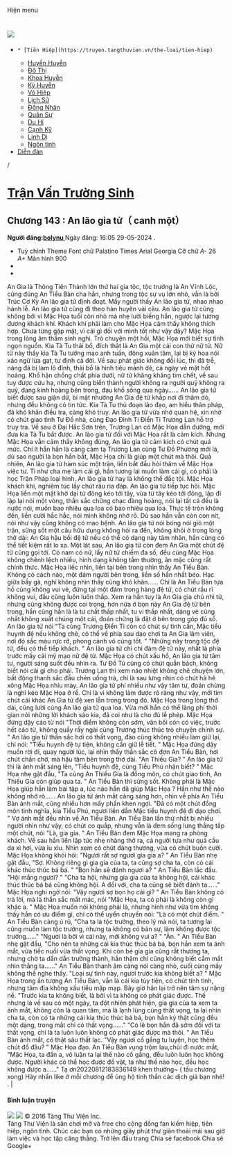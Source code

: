 Hiện menu
# [ ![](https://truyen.tangthuvien.vn/images/logo-web-gray.png) ](https://truyen.tangthuvien.vn "doc truyen")
  *     * [Tiên Hiệp](https://truyen.tangthuvien.vn/the-loai/tien-hiep)
    * [Huyền Huyễn](https://truyen.tangthuvien.vn/the-loai/huyen-huyen)
    * [Đô Thị](https://truyen.tangthuvien.vn/the-loai/do-thi)
    * [Khoa Huyễn](https://truyen.tangthuvien.vn/the-loai/khoa-huyen)
    * [Kỳ Huyễn](https://truyen.tangthuvien.vn/the-loai/ky-huyen)
    * [Võ Hiệp](https://truyen.tangthuvien.vn/the-loai/vo-hiep)
    * [Lịch Sử](https://truyen.tangthuvien.vn/the-loai/lich-su)
    * [Đồng Nhân](https://truyen.tangthuvien.vn/the-loai/dong-nhan)
    * [Quân Sự](https://truyen.tangthuvien.vn/the-loai/quan-su)
    * [Du Hí](https://truyen.tangthuvien.vn/the-loai/du-hi)
    * [Cạnh Kỹ](https://truyen.tangthuvien.vn/the-loai/canh-ky)
    * [Linh Dị](https://truyen.tangthuvien.vn/the-loai/linh-di)
    * [Ngôn tình](https://ngontinh.tangthuvien.vn/)
  * [Diễn đàn](http://tangthuvien.vn/forum)


/
# [Trận Vấn Trường Sinh](https://truyen.tangthuvien.vn/doc-truyen/tran-van-truong-sinh "Trận Vấn Trường Sinh")
## Chương 143 : An lão gia tử（ canh một）
**Người đăng:[bolynu ](https://truyen.tangthuvien.vn/converter/bolynu)**
Ngày đăng: 16:05 29-05-2024
. 
  * Tuỳ chỉnh
Theme
Font chữ
Palatino Times Arial Georgia
Cỡ chữ
_A-_ 26 _A+_
Màn hình
900
  * [](https://truyen.tangthuvien.vn/doc-truyen/tran-van-truong-sinh/chuong-143#list-comment "Bình luận")
  * [](https://truyen.tangthuvien.vn/nap-xu "Nạp tiền")


An Gia là Thông Tiên Thành lớn thứ hai gia tộc, tộc trưởng là An Vĩnh Lộc, cũng đúng An Tiểu Bàn cha hắn, nhưng trong tộc sự vụ lớn nhỏ, vẫn là bởi Trúc Cơ Kỳ An lão gia tử định đoạt. Mấy người thấy An lão gia tử, nhao nhao hành lễ. An lão gia tử cũng đi theo hàn huyên vài câu. An lão gia tử cũng không bởi vì Mặc Họa tuổi còn nhỏ mà nhẹ lười biếng hắn, ngược lại tương đương khách khí. Khách khí phải làm cho Mặc Họa cảm thấy không thích hợp. Chưa từng gặp mặt, vì cái gì đối với mình tốt như vậy đây? Mặc Họa trong lòng âm thầm sinh nghi. Trò chuyện một hồi, Mặc Họa mới biết sự tình ngọn nguồn. Kia Tà Tu thải bổ, đích thật là An Gia một cái con thứ nữ tử. Nữ tử này thấy kia Tà Tu tướng mạo anh tuấn, động xuân tâm, lại bị kỳ hoa nói xảo ngữ lừa gạt, tư định cả đời. Về sau phát giác không đối lúc, thì đã trễ, nàng đã bị làm lô đỉnh, thải bổ là hình tiêu mảnh dẻ, cả ngày vẻ mặt hốt hoảng. Khổ hận chồng chất phía dưới, nữ tử khăng khăng tìm chết, về sau tuy được cứu hạ, nhưng cũng biến thành người không ra người quỷ không ra quỷ, đang kinh hoàng bên trong, đau khổ sống qua ngày...... An lão gia tử biết được sau giận dữ, bí mật nhường An Gia đệ tử khắp nơi đi thăm dò, nhưng đều không có tin tức. Kia Tà Tu thủ đoạn lão đạo, am hiểu thân pháp, đã khó khăn điều tra, càng khó truy. An lão gia tử vừa nhờ quan hệ, xin nhờ có chút giao tình Tư Đồ nhà, cùng Đạo Đình Ti Điển Ti Trương Lan hỗ trợ truy tra. Về sau ở Đại Hắc Sơn trên, Trương Lan có Mặc Họa dẫn đường, mới đưa kia Tà Tu bắt được. An lão gia tử đối với Mặc Họa rất là cảm kích. Nhưng Mặc Họa vẫn cảm thấy không đúng, An lão gia tử cảm kích có chút quá mức. Chí ít hắn hẳn là càng cảm tạ Trương Lan cùng Tư Đồ Phương mới là, dù sao người là bọn hắn bắt, Mặc Họa chỉ là giúp một chút mà thôi. Quả nhiên, An lão gia tử hàm súc một trận, liền bắt đầu hỏi thăm về Mặc Họa việc tư. Tỉ như cha mẹ làm cái gì, hắn tương lai muốn làm cái gì, có phải là học Trận Pháp loại hình. An lão gia tử hay là không thể đắc tội. Mặc Họa khách khí, nghiêm túc lấy chút râu ria đáp. An lão gia tử tiếp tục hỏi. Mặc Họa liền một mặt khờ dại từ đông kéo tới tây, vừa từ tây kéo tới đông, lặp đi lặp lại nói một vòng, thần sắc chững chạc đàng hoàng, nói lại tất cả đều là nước nói, muốn bao nhiêu qua loa có bao nhiêu qua loa. Thực tế tròn không đến, liền cười hắc hắc, nói mình không nhớ rõ. Dù sao hắn vẫn còn con nít, nói như vậy cũng không có mao bệnh. An lão gia tử nói bóng nói gió một trận, sửng sốt một câu hữu dụng không hỏi ra đến, không khỏi ở trong lòng thở dài: An Gia hậu bối đệ tử nếu có thể có dạng này tâm nhãn, hắn cũng có thể tiết kiệm rất lo xa. Một lát sau, An lão gia tử còn đem An Gia một chút đệ tử cũng gọi tới. Có nam có nữ, lấy nữ tử chiếm đa số, đều cùng Mặc Họa không chênh lệch nhiều, hình dạng không tầm thường, ăn mặc cũng rất chính thức. Mặc Họa liếc nhìn, liền tại bên trong nhìn thấy An Tiểu Bàn. Không có cách nào, một đám người bên trong, liền số hắn nhất béo. Hạc giữa bầy gà, nghĩ không nhìn thấy cũng khó khăn...... Chỉ là An Tiểu Bàn tựa hồ cũng không vui vẻ, đứng tại một đám trong hàng đệ tử, có chút rầu rĩ không vui, đầu cũng luôn luôn thấp. Xem ra hắn tuy là An Gia gia chủ nhi tử, nhưng cũng không được coi trọng, hơn nữa ở bọn này An Gia đệ tử bên trong, hắn cũng hẳn là là tư chất thấp nhất, tu vi thấp nhất, dáng vẻ cũng nhất không xuất chúng một cái, đoán chừng là đặt ở bên trong góp đủ số. An lão gia tử nói "Ta cùng Trương Điển Ti còn có chút sự tình cần, Mặc tiểu huynh đệ nếu không chê, có thể về phía sau dạo chơi ta An Gia lâm viên, nơi đó sắc màu rực rỡ, phong cảnh vô cùng tốt. " "Những này trong tộc đệ tử, đều có thể tiếp khách. " An lão gia tử chỉ chỉ đám đệ tử này, nhất là phía trước mấy cái mỹ mạo nữ đệ tử. Mặc Họa có chút xấu hổ, An lão gia tử tâm tư, người sáng suốt đều nhìn ra. Tư Đồ Tú cũng có chút quẫn bách, không biết nói cái gì cho phải. Trương Lan thì xem náo nhiệt không chê chuyện lớn, bất động thanh sắc đầu chén uống trà, chỉ là sau lưng nhìn có chút hả hê xông Mặc Họa nhíu mày. An lão gia tử phí nhiều như vậy tâm tư, đoán chừng là nghĩ kéo Mặc Họa ở rể. Chỉ là vì không làm được rõ ràng như vậy, mới tìm chút cái khác An Gia tử đệ xen lẫn trong trong đó. Mặc Họa trong lòng thở dài, cũng lười cùng An lão gia tử qua loa. Vừa mới hắn có thể lãng phí thời gian nói những lời khách sáo kia, đã coi như là cho đủ lễ phép. Mặc Họa đứng dậy cáo từ nói "Thời điểm không còn sớm, vãn bối còn có việc, trước hết cáo từ, không quấy rầy ngài cùng Trương thúc thúc trò chuyện chính sự. " An lão gia tử thần sắc hơi có thất vọng, đảo cũng không nhiều làm giữ lại, chỉ nói: "Tiểu huynh đệ tự tiện, không cần giữ lễ tiết. " Mặc Họa đứng dậy muốn rời đi, quay người lúc, lại nhìn thấy thần sắc cô đơn An Tiểu Bàn, hơi chút chần chờ, mà hậu tâm bên trong thở dài. "An Thiếu Gia? " An lão gia tử thì là ánh mắt sáng lên, "Tiểu huynh đệ, cùng Tiểu Phú nhận biết? " Mặc Họa nhẹ gật đầu, "Ta cùng An Thiếu Gia là đồng môn, có chút giao tình, An Thiếu Gia còn giúp qua ta. " An Tiểu Bàn thì sửng sốt. Không phải là Mặc Họa giúp hắn làm bài tập a, lúc nào hắn đã giúp Mặc Họa ? Hắn như thế nào không nhớ rõ...... An lão gia tử ánh mắt càng sáng hơn, nhìn về phía An Tiểu Bàn ánh mắt, cũng nhiều hơn mấy phần khen ngợi. "Đã có một chút đồng môn tình nghĩa, kia Tiểu Phú, ngươi liền dẫn Mặc tiểu huynh đệ đi dạo chơi. " Vợ ánh mắt đều nhìn về An Tiểu Bàn. An Tiểu Bàn lần thứ nhất bị nhiều người nhìn như vậy, có chút co quắp, nhưng vẫn là đem sống lưng thẳng tắp một chút, nói "Là, gia gia. " An Tiểu Bàn đem Mặc Họa mang ra phòng khách. Về sau hắn liền lập tức nhẹ nhàng thở ra, cả người tựa như quả cầu da xì hơi, vừa ỉu xìu. Nhìn xem có chút đáng thương, vừa có chút buồn cười. Mặc Họa không khỏi hỏi: "Ngươi rất sợ ngươi gia gia a? " An Tiểu Bàn nhẹ gật đầu, "Sợ. Không riêng gì gia gia của ta, ta cũng sợ cha ta, còn có cái khác thúc thúc bá bá. " "Bọn hắn sẽ đánh ngươi a? " An Tiểu Bàn lắc đầu. "Hội mắng ngươi? " "Cha ta hội, nhưng gia gia của ta không hội, cái khác thúc thúc bá bá cũng không hội. A đối với, cha ta cũng sẽ biết đánh ta......" Mặc Họa nghi ngờ nói: "Vậy ngươi sợ bọn họ cái gì? " An Tiểu Bàn không có trả lời, mà là thần sắc mất mác, nói "Mặc Họa, ta có phải là không còn gì khác a. " Mặc Họa muốn nói không phải là, nhưng hình như vừa tìm không thấy hắn có ưu điểm gì, chỉ có thể uyển chuyển nói: "Là có một chút điểm. " An Tiểu Bàn càng ủ rũ, "Cha ta là tộc trưởng, theo lý mà nói, ta tương lai cũng muốn làm tộc trưởng, nhưng ta không có bản sự, làm không được tộc trưởng......" "Ngươi là bởi vì cái này, mới không vui a? " "Ân. " An Tiểu Bàn nhẹ gật đầu, "Cho nên ta những cái kia thúc thúc bá bá, bọn hắn xem ta ánh mắt, vừa tiếc nuối vừa thất vọng. Khi còn bé gia gia cũng rất thương ta, nhưng chờ ta dần dần trưởng thành, hắn thậm chí cũng không biết cầm mắt nhìn thẳng ta......" An Tiểu Bàn thanh âm càng nói càng nhỏ, cuối cùng mấy không thể nghe thấy. "Loại sự tình này, ngươi trước kia không biết a? " Mặc Họa trong ấn tượng An Tiểu Bàn, vẫn là cái kia tùy tiện, có chút tính tình, nhưng tâm địa không xấu tiểu mập mạp. Bây giờ hắn lại trở nên tâm sự nặng nề. "Trước kia ta không biết, là bởi vì ta không có phát giác được. Thế nhưng là về sau có một ngày, ta đột nhiên phát hiện, gia gia của ta xem ta ánh mắt, không còn là quan tâm, mà là lạnh lùng cùng thất vọng, ta lại nhìn cha ta, còn có ta những cái kia thúc thúc bá bá, bọn hắn kỳ thật cũng đều một dạng, trong mắt chỉ có thất vọng......" "Có lẽ bọn hắn đã sớm đối với ta thất vọng, chỉ là ta luôn luôn không có phát giác được mà thôi. " An Tiểu Bàn ánh mắt, có thật sâu thất lạc. "Vậy ngươi cố gắng tu luyện, học thêm chút đồ đâu? " Mặc Họa đạo. An Tiểu Bàn vụng trộm lau,chùi đi nước mắt, "Mặc Họa, ta đần a, vô luận ta lại thế nào cố gắng, đều luôn luôn học không được. Người khác có thể học được đồ vật, ta như thế nào học, đều học không được a......" Tạ ơn20220812183836149 khen thưởng~ ( tấu chương xong) 
Hãy nhấn like ở mỗi chương để ủng hộ tinh thần các dịch giả bạn nhé!
. 
|
#### Bình luận truyện
![](https://truyen.tangthuvien.vn/images/ajax-loader-tr.gif)
![](https://truyen.tangthuvien.vn/images/logo-web-gray.png)
© 2016 Tàng Thư Viện Inc.  
Tàng Thư Viện là sân chơi mở và free cho cộng đồng fan kiếm hiệp, tiên hiệp, ngôn tình. Chúc các bạn có những giây phút thư giãn thoải mái sau giờ làm việc và học tập căng thẳng. 
Trở lên đầu trang
Chia sẻ facebook
Chia sẻ Google+
